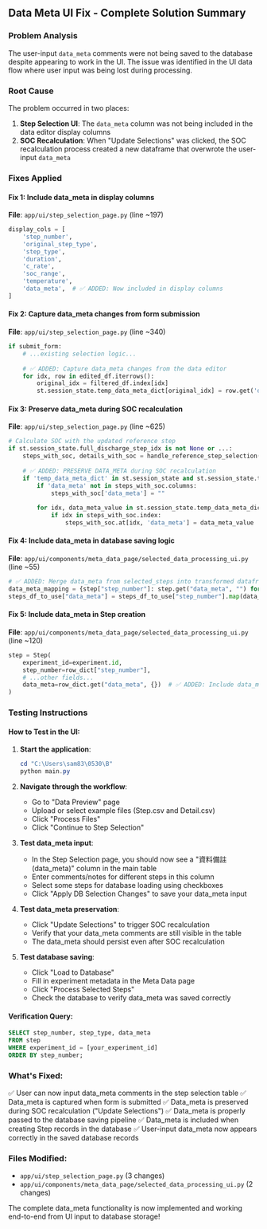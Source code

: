 ## Data Meta UI Fix - Complete Solution Summary

### Problem Analysis
The user-input `data_meta` comments were not being saved to the database despite appearing to work in the UI. The issue was identified in the UI data flow where user input was being lost during processing.

### Root Cause
The problem occurred in two places:

1. **Step Selection UI**: The `data_meta` column was not being included in the data editor display columns
2. **SOC Recalculation**: When "Update Selections" was clicked, the SOC recalculation process created a new dataframe that overwrote the user-input `data_meta`

### Fixes Applied

#### Fix 1: Include data_meta in display columns
**File**: `app/ui/step_selection_page.py` (line ~197)
```python
display_cols = [
    'step_number', 
    'original_step_type', 
    'step_type', 
    'duration',
    'c_rate', 
    'soc_range', 
    'temperature',
    'data_meta',  # ✅ ADDED: Now included in display columns
]
```

#### Fix 2: Capture data_meta changes from form submission
**File**: `app/ui/step_selection_page.py` (line ~340)
```python
if submit_form:
    # ...existing selection logic...
    
    # ✅ ADDED: Capture data_meta changes from the data editor
    for idx, row in edited_df.iterrows():
        original_idx = filtered_df.index[idx]
        st.session_state.temp_data_meta_dict[original_idx] = row.get('data_meta', "")
```

#### Fix 3: Preserve data_meta during SOC recalculation
**File**: `app/ui/step_selection_page.py` (line ~625)
```python
# Calculate SOC with the updated reference step
if st.session_state.full_discharge_step_idx is not None or ...:
    steps_with_soc, details_with_soc = handle_reference_step_selection(...)
    
    # ✅ ADDED: PRESERVE DATA_META during SOC recalculation
    if 'temp_data_meta_dict' in st.session_state and st.session_state.temp_data_meta_dict:
        if 'data_meta' not in steps_with_soc.columns:
            steps_with_soc['data_meta'] = ""
        
        for idx, data_meta_value in st.session_state.temp_data_meta_dict.items():
            if idx in steps_with_soc.index:
                steps_with_soc.at[idx, 'data_meta'] = data_meta_value
```

#### Fix 4: Include data_meta in database saving logic
**File**: `app/ui/components/meta_data_page/selected_data_processing_ui.py` (line ~55)
```python
# ✅ ADDED: Merge data_meta from selected_steps into transformed dataframe
data_meta_mapping = {step["step_number"]: step.get("data_meta", "") for step in st.session_state["selected_steps"]}
steps_df_to_use["data_meta"] = steps_df_to_use["step_number"].map(data_meta_mapping).fillna("")
```

#### Fix 5: Include data_meta in Step creation
**File**: `app/ui/components/meta_data_page/selected_data_processing_ui.py` (line ~120)
```python
step = Step(
    experiment_id=experiment.id,
    step_number=row_dict["step_number"],
    # ...other fields...
    data_meta=row_dict.get("data_meta", {})  # ✅ ADDED: Include data_meta
)
```

### Testing Instructions

#### How to Test in the UI:

1. **Start the application**:
   ```powershell
   cd "C:\Users\sam83\0530\B"
   python main.py
   ```

2. **Navigate through the workflow**:
   - Go to "Data Preview" page
   - Upload or select example files (Step.csv and Detail.csv)
   - Click "Process Files"
   - Click "Continue to Step Selection"

3. **Test data_meta input**:
   - In the Step Selection page, you should now see a "資料備註 (data_meta)" column in the main table
   - Enter comments/notes for different steps in this column
   - Select some steps for database loading using checkboxes
   - Click "Apply DB Selection Changes" to save your data_meta input

4. **Test data_meta preservation**:
   - Click "Update Selections" to trigger SOC recalculation
   - Verify that your data_meta comments are still visible in the table
   - The data_meta should persist even after SOC recalculation

5. **Test database saving**:
   - Click "Load to Database" 
   - Fill in experiment metadata in the Meta Data page
   - Click "Process Selected Steps"
   - Check the database to verify data_meta was saved correctly

#### Verification Query:
```sql
SELECT step_number, step_type, data_meta 
FROM step 
WHERE experiment_id = [your_experiment_id]
ORDER BY step_number;
```

### What's Fixed:
✅ User can now input data_meta comments in the step selection table
✅ Data_meta is captured when form is submitted
✅ Data_meta is preserved during SOC recalculation ("Update Selections")
✅ Data_meta is properly passed to the database saving pipeline
✅ Data_meta is included when creating Step records in the database
✅ User-input data_meta now appears correctly in the saved database records

### Files Modified:
- `app/ui/step_selection_page.py` (3 changes)
- `app/ui/components/meta_data_page/selected_data_processing_ui.py` (2 changes)

The complete data_meta functionality is now implemented and working end-to-end from UI input to database storage!
